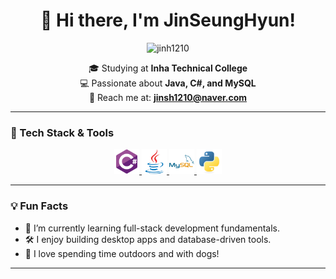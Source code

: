 <h1 align="center">👋 Hi there, I'm JinSeungHyun!</h1>
<p align="center">
  <img src="https://komarev.com/ghpvc/?username=jinh1210&label=Profile%20views&color=0e75b6&style=flat" alt="jinh1210" />
</p>

<p align="center">
  🎓 Studying at <strong>Inha Technical College</strong> <br>
  💻 Passionate about <strong>Java, C#, and MySQL</strong> <br>
  📧 Reach me at: <a href="mailto:jinsh1210@naver.com"><strong>jinsh1210@naver.com</strong></a>
</p>

---

### 🚀 Tech Stack & Tools

<p align="center">
  <a href="https://learn.microsoft.com/en-us/dotnet/csharp/" target="_blank" rel="noreferrer">
    <img src="https://raw.githubusercontent.com/devicons/devicon/master/icons/csharp/csharp-original.svg" alt="C#" width="40" height="40"/>
  </a>
  <a href="https://www.java.com" target="_blank" rel="noreferrer">
    <img src="https://raw.githubusercontent.com/devicons/devicon/master/icons/java/java-original.svg" alt="Java" width="40" height="40"/>
  </a>
  <a href="https://www.mysql.com/" target="_blank" rel="noreferrer">
    <img src="https://raw.githubusercontent.com/devicons/devicon/master/icons/mysql/mysql-original-wordmark.svg" alt="MySQL" width="40" height="40"/>
  </a>
  <a href="https://www.python.org" target="_blank" rel="noreferrer">
    <img src="https://raw.githubusercontent.com/devicons/devicon/master/icons/python/python-original.svg" alt="Python" width="40" height="40"/>
  </a>
</p>

---

### 💡 Fun Facts

- 🌱 I’m currently learning full-stack development fundamentals.
- 🛠️ I enjoy building desktop apps and database-driven tools.
- 🐶 I love spending time outdoors and with dogs!

---
